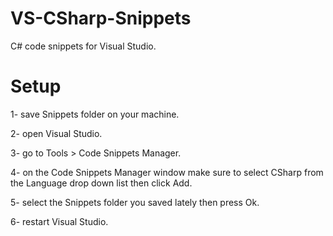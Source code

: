 # VS-CSharp-Snippets
C# code snippets for Visual Studio.

# Setup
1- save Snippets folder on your machine.

2- open Visual Studio.

3- go to Tools > Code Snippets Manager.

4- on the Code Snippets Manager window make sure to select CSharp from the Language drop down list then click Add.

5- select the Snippets folder you saved lately then press Ok.

6- restart Visual Studio.
